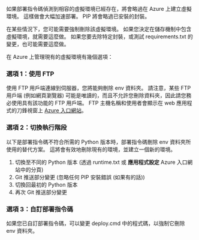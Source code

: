 如果部署指令碼偵測到相容的虛擬環境已經存在，將會略過在 Azure 上建立虛擬環境。  這樣做會大幅加速部署。  PIP 將會略過已安裝的封裝。

在某些情況下，您可能需要強制刪除該虛擬環境。  如果您決定在儲存機制中包含虛擬環境，就需要這麼做。  如果您要去除特定封裝，或測試 requirements.txt 的變更，也可能需要這麼做。

在 Azure 上管理現有的虛擬環境有幾個選項：

### 選項 1：使用 FTP

使用 FTP 用戶端連線到伺服器，您將能夠刪除 env 資料夾。  請注意，某些 FTP 用戶端 (例如網頁瀏覽器) 可能是唯讀的，而且不允許您刪除資料夾，因此請您務必使用具有該功能的 FTP 用戶端。  FTP 主機名稱和使用者會顯示在 web 應用程式的刀鋒視窗上 [Azure 入口網站](https://portal.azure.com)。

### 選項 2：切換執行階段

以下是部署指令碼不符合所需的 Python 版本時，部署指令碼刪除 env 資料夾所使用的替代方案。  這將會有效地刪除現有的環境，並建立一個新的環境。

1. 切換至不同的 Python 版本 (透過 runtime.txt 或 **應用程式設定** Azure 入口網站中的分頁)
1. Git 推送部分變更 (忽略任何 PIP 安裝錯誤 (如果有的話))
1. 切換回最初的 Python 版本
1. 再次 Git 推送部分變更

### 選項 3：自訂部署指令碼

如果您已自訂部署指令碼，可以變更 deploy.cmd 中的程式碼，以強制它刪除 env 資料夾。

